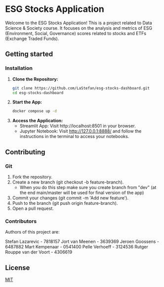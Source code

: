 # ESG Stocks Application

Welcome to the ESG Stocks Application! This is a project related to Data Science & Society course. It focuses on the analysis and metrics of ESG (Environment, Social, Governance) scores related to stocks and ETFs (Exchange Traded Funds).


## Getting started

### Installation

1. **Clone the Repository:**
   ```bash
   git clone https://github.com/LaStefan/esg-stocks-dashboard.git
   cd esg-stocks-dashboard

2. **Start the App:**
    ```bash
    docker compose up -d

3. **Access the Application:**
    - Streamlit App: Visit http://localhost:8501 in your browser.
    - Jupyter Notebook: Visit http://127.0.0.1:8888/ and follow the instructions in the terminal to access your notebooks.


## Contributing

### Git

1. Fork the repository.
2. Create a new branch (git checkout -b feature-branch).
    - When you do this step make sure you create branch from "dev" (at the end main/master will be used for final version of the app)
3. Commit your changes (git commit -m 'Add new feature').
4. Push to the branch (git push origin feature-branch).
5. Open a pull request.

### Contributors

Authors of this project are:

Stefan Lazarevic - 7818157
Jort van Meenen - 3639369
Jeroen Goossens - 6487882
Mart Kempenaar - 0541400
Pelle Verhoeff - 3124536
Rutger Rouppe van der Voort - 4306619

## License

[MIT](https://choosealicense.com/licenses/mit/)
